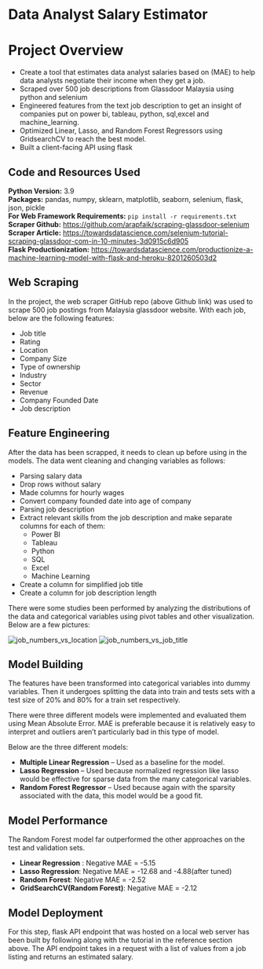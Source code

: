# Data Analyst Salary Estimator
# Project Overview 
* Create a tool that estimates data analyst salaries based on (MAE) to help data analysts negotiate their income when they get a job.
* Scraped over 500 job descriptions from Glassdoor Malaysia using python and selenium
* Engineered features from the text job description to get an insight of companies put on power bi, tableau, python, sql,excel and machine_learning. 
* Optimized Linear, Lasso, and Random Forest Regressors using GridsearchCV to reach the best model. 
* Built a client-facing API using flask 

## Code and Resources Used 
**Python Version:** 3.9  
**Packages:** pandas, numpy, sklearn, matplotlib, seaborn, selenium, flask, json, pickle  
**For Web Framework Requirements:**  ```pip install -r requirements.txt```  
**Scraper Github:** https://github.com/arapfaik/scraping-glassdoor-selenium  
**Scraper Article:** https://towardsdatascience.com/selenium-tutorial-scraping-glassdoor-com-in-10-minutes-3d0915c6d905  
**Flask Productionization:** https://towardsdatascience.com/productionize-a-machine-learning-model-with-flask-and-heroku-8201260503d2

## Web Scraping
In the project, the web scraper GitHub repo (above Github link) was used to scrape 500 job postings from Malaysia glassdoor website. With each job, below are the following features:
*	Job title
*	Rating
*	Location
*	Company Size
*	Type of ownership 
*	Industry
*	Sector
*	Revenue
*	Company Founded Date
*	Job description

## Feature Engineering
After the data has been scrapped, it needs to clean up before using in the models. The data went cleaning and changing variables as follows:

*	Parsing salary data
*	Drop rows without salary 
*	Made columns for hourly wages  
*	Convert company founded date into age of company 
*   Parsing job description
*   Extract relevant skills from the job description and make separate columns for each of them:
    * Power BI  
    * Tableau  
    * Python  
    * SQL  
    * Excel 
    * Machine Learning
*	Create a column for simplified job title
*	Create a column for job description length 

There were some studies been performed by analyzing the distributions of the data and categorical variables using pivot tables and other visualization. Below are a few pictures:

![job_numbers_vs_location](https://user-images.githubusercontent.com/72549846/136419596-c3158210-54bd-43f8-8ce7-748d133f0070.png "Job numbers vs Location")
![job_numbers_vs_job_title](https://user-images.githubusercontent.com/72549846/136419615-1b4d31ed-ff56-4077-a3fd-ace6ee310e4e.png "Job numbers vs Job title")

## Model Building 
The features have been transformed into categorical variables into dummy variables. Then it undergoes splitting the data into train and tests sets with a test size of 20% and 80% for a train set respectively. 

There were three different models were implemented and evaluated them using Mean Absolute Error. MAE is preferable because it is relatively easy to interpret and outliers aren’t particularly bad in this type of model.

Below are the three different models:
*	**Multiple Linear Regression** – Used as a baseline for the model.
*	**Lasso Regression** – Used because normalized regression like lasso would be effective for sparse data from the many categorical variables.
*	**Random Forest Regressor** – Used because again with the sparsity associated with the data, this model would be a good fit. 

## Model Performance
The Random Forest model far outperformed the other approaches on the test and validation sets. 
*	**Linear Regression** : Negative MAE = -5.15
*	**Lasso Regression**: Negative MAE = -12.68 and -4.88(after tuned)
*	**Random Forest**: Negative MAE = -2.52
*	**GridSearchCV(Random Forest)**: Negative MAE = -2.12
## Model Deployment
For this step, flask API endpoint that was hosted on a local web server has been built by following along with the tutorial in the reference section above. The API endpoint takes in a request with a list of values from a job listing and returns an estimated salary. 
